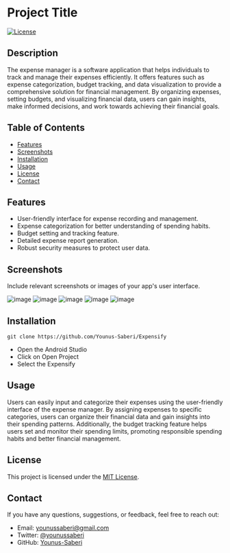 # Project Title

[![License](https://img.shields.io/badge/License-MIT-blue.svg)](LICENSE)

## Description

The expense manager is a software application that helps individuals to track and manage their expenses efficiently. It offers features such as expense categorization, budget tracking, and data visualization to provide a comprehensive solution for financial management. By organizing expenses, setting budgets, and visualizing financial data, users can gain insights, make informed decisions, and work towards achieving their financial goals.

## Table of Contents

- [Features](#features)
- [Screenshots](#screenshots)
- [Installation](#installation)
- [Usage](#usage)
- [License](#license)
- [Contact](#contact)

## Features

- User-friendly interface for expense recording and management.
- Expense categorization for better understanding of spending habits.
- Budget setting and tracking feature.
- Detailed expense report generation.
- Robust security measures to protect user data.

## Screenshots

Include relevant screenshots or images of your app's user interface.

![image](https://github.com/Younus-Saberi/Expensify/assets/73644685/a595e569-bedc-43da-a152-bcf28e686242)
![image](https://github.com/Younus-Saberi/Expensify/assets/73644685/2de71099-0799-4103-92e8-84b56b4e2021)
![image](https://github.com/Younus-Saberi/Expensify/assets/73644685/ad104bc1-57a8-4240-bfc0-e3f19271463d)
![image](https://github.com/Younus-Saberi/Expensify/assets/73644685/399d1b82-8fe1-4d73-b5c9-5f1c3d5754d2)
![image](https://github.com/Younus-Saberi/Expensify/assets/73644685/4866f36c-da78-4a35-be4f-afc691483952)



## Installation

```
git clone https://github.com/Younus-Saberi/Expensify
```
- Open the Android Studio
- Click on Open Project
- Select the Expensify 

## Usage

Users can easily input and categorize their expenses using the user-friendly interface of the expense manager. By assigning expenses to specific categories, users can organize their financial data and gain insights into their spending patterns. Additionally, the budget tracking feature helps users set and monitor their spending limits, promoting responsible spending habits and better financial management.

## License

This project is licensed under the [MIT License](LICENSE).

## Contact

If you have any questions, suggestions, or feedback, feel free to reach out:

- Email: [younussaberi@gmail.com](mailto:younussaberi@gmail.com)
- Twitter: [@younussaberi](https://twitter.com/younussaberi)
- GitHub: [Younus-Saberi](https://github.com/Younus-Saberi)


